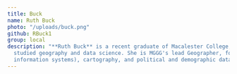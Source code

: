 ```yaml
---
title: Buck
name: Ruth Buck
photo: "/uploads/buck.png"
github: RBuck1
group: local
description: "**Ruth Buck** is a recent graduate of Macalester College, where she
  studied geography and data science. She is MGGG's lead Geographer, focusing on GIS (geographic
  information systems), cartography, and political and demographic data.\n"
---
```


